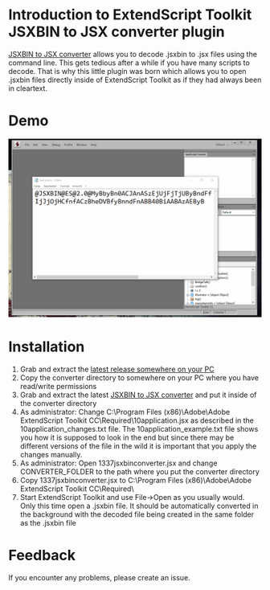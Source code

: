 # Introduction to ExtendScript Toolkit JSXBIN to JSX converter plugin
[JSXBIN to JSX converter](https://github.com/autoboosh/jsxbin-to-jsx-converter) allows you to decode .jsxbin to .jsx files using the command line. This gets tedious after a while if you have many scripts to decode. That is why this little plugin was born which allows you to open .jsxbin files directly inside of ExtendScript Toolkit as if they had always been in cleartext.

# Demo
![Plugin Demo](demo.gif)

# Installation
1. Grab and extract the [latest release somewhere on your PC](https://github.com/autoboosh/extendscript-toolkit-jsxbintojsx-plugin/releases)
2. Copy the converter directory to somewhere on your PC where you have read/write permissions
3. Grab and extract the latest [JSXBIN to JSX converter](https://github.com/autoboosh/jsxbin-to-jsx-converter/releases) and put it inside of the converter directory
4. As administrator: Change C:\Program Files (x86)\Adobe\Adobe ExtendScript Toolkit CC\Required\10application.jsx as described in the 10application_changes.txt file. The 10application_example.txt file shows you how it is supposed to look in the end but since there may be different versions of the file in the wild it is important that you apply the changes manually.
5. As administrator: Open 1337jsxbinconverter.jsx and change CONVERTER_FOLDER to the path where you put the converter directory
6. Copy 1337jsxbinconverter.jsx to C:\Program Files (x86)\Adobe\Adobe ExtendScript Toolkit CC\Required\
7. Start ExtendScript Toolkit and use File->Open as you usually would. Only this time open a .jsxbin file. It should be automatically converted in the background with the decoded file being created in the same folder as the .jsxbin file

# Feedback
If you encounter any problems, please create an issue.